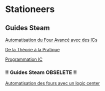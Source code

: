 # Stationeers

## Guides Steam

[Automatisation du Four Avancé avec des ICs](https://steamcommunity.com/sharedfiles/filedetails/?id=2536839954)

[De la Théorie à la Pratique](https://steamcommunity.com/sharedfiles/filedetails/?id=2574763866)

[Programmation IC](https://steamcommunity.com/sharedfiles/filedetails/?id=2564094102)

### !! Guides Steam OBSELETE !!

[Automatisation des fours avec un logic center](https://steamcommunity.com/sharedfiles/filedetails/?id=1386399216)
